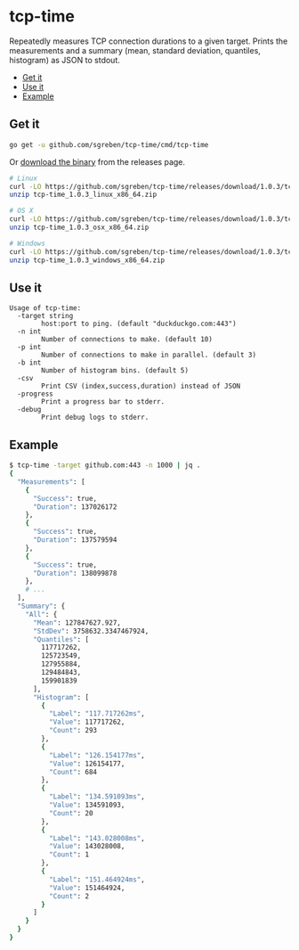 # tcp-time

Repeatedly measures TCP connection durations to a given target. Prints the measurements and a summary (mean, standard deviation, quantiles, histogram) as JSON to stdout.

<!-- TOC -->

- [Get it](#get-it)
- [Use it](#use-it)
- [Example](#example)

<!-- /TOC -->

## Get it

```bash
go get -u github.com/sgreben/tcp-time/cmd/tcp-time
```

Or [download the binary](https://github.com/sgreben/tcp-time/releases/latest) from the releases page. 

```bash
# Linux
curl -LO https://github.com/sgreben/tcp-time/releases/download/1.0.3/tcp-time_1.0.3_linux_x86_64.zip
unzip tcp-time_1.0.3_linux_x86_64.zip

# OS X
curl -LO https://github.com/sgreben/tcp-time/releases/download/1.0.3/tcp-time_1.0.3_osx_x86_64.zip
unzip tcp-time_1.0.3_osx_x86_64.zip

# Windows
curl -LO https://github.com/sgreben/tcp-time/releases/download/1.0.3/tcp-time_1.0.3_windows_x86_64.zip
unzip tcp-time_1.0.3_windows_x86_64.zip
```

## Use it

```text
Usage of tcp-time:
  -target string
    	host:port to ping. (default "duckduckgo.com:443")
  -n int
    	Number of connections to make. (default 10)
  -p int
    	Number of connections to make in parallel. (default 3)
  -b int
    	Number of histogram bins. (default 5)
  -csv
    	Print CSV (index,success,duration) instead of JSON
  -progress
    	Print a progress bar to stderr.
  -debug
    	Print debug logs to stderr.
```

## Example

```bash
$ tcp-time -target github.com:443 -n 1000 | jq .
{
  "Measurements": [
    {
      "Success": true,
      "Duration": 137026172
    },
    {
      "Success": true,
      "Duration": 137579594
    },
    {
      "Success": true,
      "Duration": 138099878
    },
    # ...
  ],
  "Summary": {
    "All": {
      "Mean": 127847627.927,
      "StdDev": 3758632.3347467924,
      "Quantiles": [
        117717262,
        125723549,
        127955884,
        129484843,
        159901839
      ],
      "Histogram": [
        {
          "Label": "117.717262ms",
          "Value": 117717262,
          "Count": 293
        },
        {
          "Label": "126.154177ms",
          "Value": 126154177,
          "Count": 684
        },
        {
          "Label": "134.591093ms",
          "Value": 134591093,
          "Count": 20
        },
        {
          "Label": "143.028008ms",
          "Value": 143028008,
          "Count": 1
        },
        {
          "Label": "151.464924ms",
          "Value": 151464924,
          "Count": 2
        }
      ]
    }
  }
}
```
